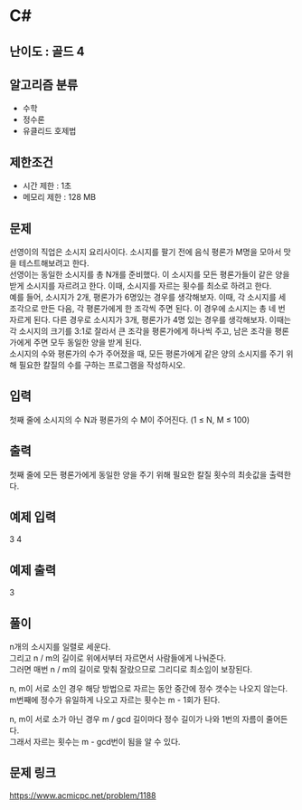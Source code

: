 # C#

## 난이도 : 골드 4

## 알고리즘 분류
  - 수학
  - 정수론
  - 유클리드 호제법

## 제한조건
  - 시간 제한 : 1초
  - 메모리 제한 : 128 MB

## 문제
선영이의 직업은 소시지 요리사이다. 소시지를 팔기 전에 음식 평론가 M명을 모아서 맛을 테스트해보려고 한다.<br/>
선영이는 동일한 소시지를 총 N개를 준비했다. 이 소시지를 모든 평론가들이 같은 양을 받게 소시지를 자르려고 한다. 이때, 소시지를 자르는 횟수를 최소로 하려고 한다.<br/>
예를 들어, 소시지가 2개, 평론가가 6명있는 경우를 생각해보자. 이때, 각 소시지를 세 조각으로 만든 다음, 각 평론가에게 한 조각씩 주면 된다. 이 경우에 소시지는 총 네 번 자르게 된다. 다른 경우로 소시지가 3개, 평론가가 4명 있는 경우를 생각해보자. 이때는 각 소시지의 크기를 3:1로 잘라서 큰 조각을 평론가에게 하나씩 주고, 남은 조각을 평론가에게 주면 모두 동일한 양을 받게 된다.<br/>
소시지의 수와 평론가의 수가 주어졌을 때, 모든 평론가에게 같은 양의 소시지를 주기 위해 필요한 칼질의 수를 구하는 프로그램을 작성하시오.<br/>


## 입력
첫째 줄에 소시지의 수 N과 평론가의 수 M이 주어진다. (1 ≤ N, M ≤ 100)<br/>


## 출력
첫째 줄에 모든 평론가에게 동일한 양을 주기 위해 필요한 칼질 횟수의 최솟값을 출력한다.<br/>


## 예제 입력
3 4<br/>


## 예제 출력
3<br/>


## 풀이
n개의 소시지를 일렬로 세운다.<br/>
그리고 n / m의 길이로 위에서부터 자르면서 사람들에게 나눠준다.<br/>
그러면 매번 n / m의 길이로 맞춰 잘랐으므로 그리디로 최소임이 보장된다.<br/>


n, m이 서로 소인 경우 해당 방법으로 자르는 동안 중간에 정수 갯수는 나오지 않는다.<br/>
m번째에 정수가 유일하게 나오고 자르는 횟수는 m - 1회가 된다.<br/>


n, m이 서로 소가 아닌 경우 m / gcd 길이마다 정수 길이가 나와 1번의 자름이 줄어든다.<br/>
그래서 자르는 횟수는 m - gcd번이 됨을 알 수 있다.<br/>


## 문제 링크
https://www.acmicpc.net/problem/1188